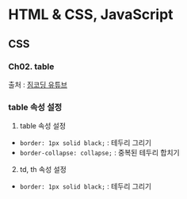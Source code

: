 # HTML & CSS, JavaScript

## CSS

### Ch02. table

출처 : [짐코딩 유튜브](https://www.youtube.com/playlist?list=PLlaP-jSd-nK-ponbKDjrSn3BQG9MgHSKv)

### table 속성 설정

1. table 속성 설정

- `border: 1px solid black;` : 테두리 그리기
- `border-collapse: collapse;` : 중복된 테두리 합치기

2. td, th 속성 설정

- `border: 1px solid black;` : 테두리 그리기
